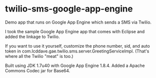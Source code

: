 twilio-sms-google-app-engine
============================

Demo app that runs on Google App Engine which sends a SMS via Twilio.

I took the sample Google App Engine app that comes with Eclipse and added the linkage to Twilio.

If you want to use it yourself, customize the phone number, sid, and auto token in
com.lcddave.gae.twilio.sms.server.GreetingServiceImpl. (That's where all the Twilio "meat" is too.)

Built using JDK 1.7u40 with Google App Engine 1.8.4. Added a Apache Commons Codec jar for Base64.
